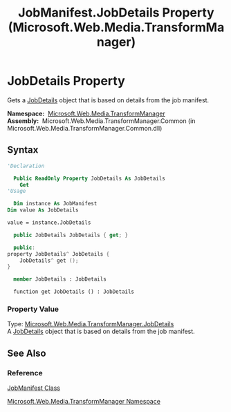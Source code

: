 ﻿---
title: JobManifest.JobDetails Property (Microsoft.Web.Media.TransformManager)
TOCTitle: JobDetails Property
ms:assetid: P:Microsoft.Web.Media.TransformManager.JobManifest.JobDetails
ms:mtpsurl: https://msdn.microsoft.com/en-us/library/microsoft.web.media.transformmanager.jobmanifest.jobdetails(v=VS.90)
ms:contentKeyID: 35521082
ms.date: 06/14/2012
mtps_version: v=VS.90
f1_keywords:
- Microsoft.Web.Media.TransformManager.JobManifest.get_JobDetails
- Microsoft.Web.Media.TransformManager.JobManifest.JobDetails
dev_langs:
- csharp
- jscript
- vb
- FSharp
- cpp
api_location:
- Microsoft.Web.Media.TransformManager.Common.dll
api_name:
- Microsoft.Web.Media.TransformManager.JobManifest.get_JobDetails
- Microsoft.Web.Media.TransformManager.JobManifest.JobDetails
api_type:
- Managed
topic_type:
- apiref
- kbSyntax
product_family_name: VS
ROBOTS: INDEX,FOLLOW
---

# JobDetails Property

Gets a [JobDetails](jobdetails-class-microsoft-web-media-transformmanager.md) object that is based on details from the job manifest.

**Namespace:**  [Microsoft.Web.Media.TransformManager](microsoft-web-media-transformmanager-namespace.md)  
**Assembly:**  Microsoft.Web.Media.TransformManager.Common (in Microsoft.Web.Media.TransformManager.Common.dll)

## Syntax

```vb
'Declaration

  Public ReadOnly Property JobDetails As JobDetails
    Get
'Usage

  Dim instance As JobManifest
Dim value As JobDetails

value = instance.JobDetails
```

```csharp
  public JobDetails JobDetails { get; }
```

```cpp
  public:
property JobDetails^ JobDetails {
    JobDetails^ get ();
}
```

``` fsharp
  member JobDetails : JobDetails
```

```jscript
  function get JobDetails () : JobDetails
```

### Property Value

Type: [Microsoft.Web.Media.TransformManager.JobDetails](jobdetails-class-microsoft-web-media-transformmanager.md)  
A [JobDetails](jobdetails-class-microsoft-web-media-transformmanager.md) object that is based on details from the job manifest.  

## See Also

### Reference

[JobManifest Class](jobmanifest-class-microsoft-web-media-transformmanager.md)

[Microsoft.Web.Media.TransformManager Namespace](microsoft-web-media-transformmanager-namespace.md)

